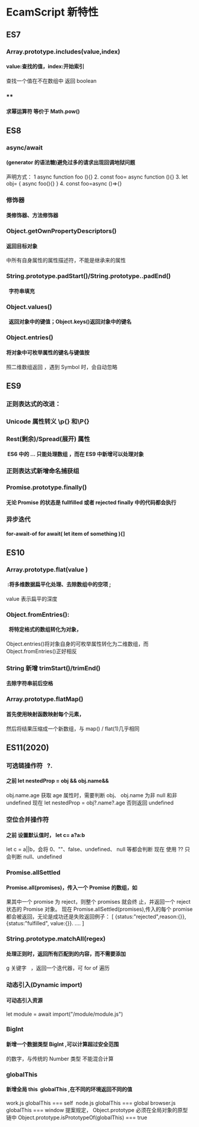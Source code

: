 # EcamScript 新特性

## ES7

### Array.prototype.includes(value,index) 

#### value:查找的值，index:开始索引

查找一个值在不在数组中 返回 boolean

### \*\* 

#### 求幂运算符 等价于 Math.pow()

## ES8

### async/await

#### (generator 的语法糖)避免过多的请求出现回调地狱问题

声明方式：
1 async function foo (){} 2. const foo= async function (){} 3. let obj= { async foo(){} } 4. const foo=async ()=>{}

### 修饰器

#### 类修饰器、方法修饰器

### Object.getOwnPropertyDescriptors()

#### 返回目标对象

中所有自身属性的属性描述符，不能是继承来的属性

### String.prototype.padStart()/String.prototype..padEnd()

####   字符串填充

### Object.values()

####   返回对象中的键值；Object.keys()返回对象中的键名

### Object.entries() 

#### 将对象中可枚举属性的键名与键值按

照二维数组返回 ，遇到 Symbol 时，会自动忽略

## ES9

### 正则表达式的改进：

### Unicode 属性转义 \p{} 和\P{}

### Rest(剩余)/Spread(展开) 属性  

####  ES6 中的 ... 只能处理数组 ，而在 ES9 中新增可以处理对象

### 正则表达式新增命名捕获组

####

### Promise.prototype.finally()

#### 无论 Promise 的状态是 fullfilled 或者 rejected finally 中的代码都会执行

### 异步迭代

#### for-await-of for await( let item of something ){]

## ES10

### Array.prototype.flat(value )

####  :将多维数据扁平化处理、去除数组中的空项 ;

value 表示扁平的深度

### Object.fromEntries():

####   将特定格式的数组转化为对象，

Object.entries()将对象自身的可枚举属性转化为二维数组，而 Object.fromEntries()正好相反

### String 新增 trimStart()/trimEnd() 

#### 去除字符串前后空格

### Array.prototype.flatMap()

#### 首先使用映射函数映射每个元素，

然后将结果压缩成一个新数组，与 map() / flat(1)几乎相同

## ES11(2020)

### 可选链操作符   ?.

#### 之前 let nestedProp = obj && obj.name&&

obj.name.age 获取 age 属性时，需要判断 obj、
obj.name 为非 null 和非 undefined
现在 let nestedProp = obj?.name?.age 否则返回
undefined

### 空位合并操作符

#### 之前 设置默认值时， let c= a?a:b

let c = a||b，会将 0、""、false、undefined、
null 等都会判断
现在 使用 ?? 只会判断 null、undefined

### Promise.allSettled

#### Promise.all(promises)，传入一个 Promise 的数组，如

果其中一个 promise 为 reject，则整个 promises 就会终
止，并返回一个 reject 状态的 Promise 对象。
现在 Promise.allSettled(promises),传入的每个
promise 都会被返回，无论是成功还是失败返回例子：
[
{status:"rejected",reason:{}},
{status:"fulfilled", value:{}}.
....
]

### String.prototype.matchAll(regex)

#### 处理正则时，返回所有匹配到的内容，而不需要添加

g 关键字   ，返回一个迭代器，可 for of 遍历

### 动态引入(Dynamic import)

#### 可动态引入资源

let module = await import("/module/module.js")

### BigInt

#### 新增一个数据类型 BigInt ,可以计算超过安全范围

的数字，与传统的 Number 类型 不能混合计算

### globalThis

#### 新增全局 this  globalThis ,在不同的环境返回不同的值

work.js globalThis === self 
node.js globalThis === global
browser.js  globalThis === window
提案规定， Object.prototype 必须在全局对象的原型
链中
Object.prototype.isPrototypeOf(globalThis) === true
